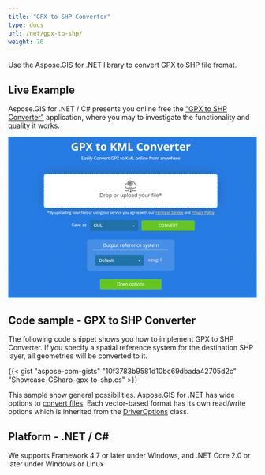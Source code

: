 ```yaml
---
title: "GPX to SHP Converter"
type: docs
url: /net/gpx-to-shp/
weight: 70
---
```


Use the Aspose.GIS for .NET library to convert GPX to SHP file fromat.

## **Live Example**

Aspose.GIS for .NET / C# presents you online free the ["GPX to SHP Converter"](https://products.aspose.app/gis/conversion/gpx-to-shp) application, where you may to investigate the functionality and quality it works.

![GPX to SHP Converter App](conversion.png)

## **Code sample - GPX to SHP Converter**

The following code snippet shows you how to implement GPX to SHP Converter. If you specify a spatial reference system for the destination SHP layer, all geometries will be converted to it. 

{{< gist "aspose-com-gists" "10f3783b9581d10bc69dbada42705d2c" "Showcase-CSharp-gpx-to-shp.cs" >}}

This sample show general possibilities. Aspose.GIS for .NET has wide options to [convert files](https://docs.aspose.com/gis/net/vector-layers/). Each vector-based format has its own read/write options which is inherited from the [DriverOptions](https://apireference.aspose.com/gis/net/aspose.gis/driveroptions) class.

## **Platform - .NET / C#**

We supports Framework 4.7 or later under Windows, and .NET Core 2.0 or later under Windows or Linux
